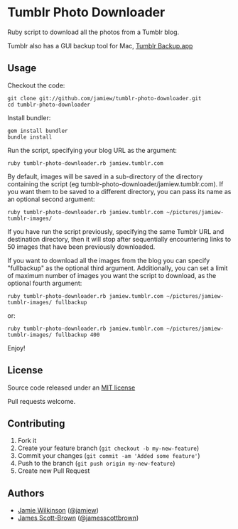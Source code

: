 Tumblr Photo Downloader
=======================

Ruby script to download all the photos from a Tumblr blog.

Tumblr also has a GUI backup tool for Mac, [Tumblr Backup.app](http://staff.tumblr.com/post/286303145/tumblr-backup-mac-beta)


Usage
-----

Checkout the code:

    git clone git://github.com/jamiew/tumblr-photo-downloader.git
    cd tumblr-photo-downloader

Install bundler:

    gem install bundler
    bundle install

Run the script, specifying your blog URL as the argument:

    ruby tumblr-photo-downloader.rb jamiew.tumblr.com

By default, images will be saved in a sub-directory of the directory containing the script (eg tumblr-photo-downloader/jamiew.tumblr.com). If you want them to be saved to a different directory, you can pass its name as an optional second argument:

    ruby tumblr-photo-downloader.rb jamiew.tumblr.com ~/pictures/jamiew-tumblr-images/

If you have run the script previously, specifying the same Tumblr URL and destination directory, then it will stop after sequentially encountering links to 50 images that have been previously downloaded.

If you want to download all the images from the blog you can specify "fullbackup" as the optional third argument. Additionally, you can set a limit of maximum number of images you want the script to download, as the optional fourth argument:

    ruby tumblr-photo-downloader.rb jamiew.tumblr.com ~/pictures/jamiew-tumblr-images/ fullbackup

or:

    ruby tumblr-photo-downloader.rb jamiew.tumblr.com ~/pictures/jamiew-tumblr-images/ fullbackup 400

Enjoy!



License
-------

Source code released under an [MIT license](http://en.wikipedia.org/wiki/MIT_License)

Pull requests welcome.


Contributing
------------

1. Fork it
2. Create your feature branch (`git checkout -b my-new-feature`)
3. Commit your changes (`git commit -am 'Added some feature'`)
4. Push to the branch (`git push origin my-new-feature`)
5. Create new Pull Request


Authors
-------

* [Jamie Wilkinson](http://jamiedubs.com) ([@jamiew](https://github.com/jamiew))
* [James Scott-Brown](http://jamesscottbrown.com/) ([@jamesscottbrown](https://github.com/jamesscottbrown))



